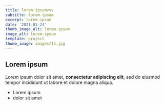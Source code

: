 ```yaml
---
title: lorem-ipsumvvv
subtitle: lorem-ipsum
excerpt: lorem-ipsum
date: '2021-01-24'
thumb_image_alt: lorem-ipsum
image_alt: lorem-ipsum
template: project
thumb_image: images/13.jpg
---
```

## Lorem ipsum

Lorem ipsum dolor sit amet, **consectetur adipiscing elit**, sed do eiusmod tempor incididunt ut labore et dolore magna aliqua.

- Lorem ipsum
- dolor sit amet
